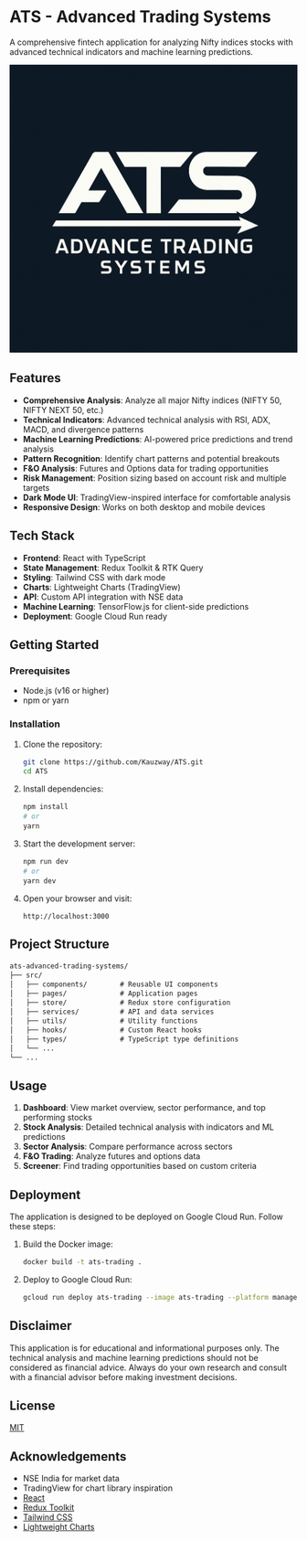 # ATS - Advanced Trading Systems

A comprehensive fintech application for analyzing Nifty indices stocks with advanced technical indicators and machine learning predictions.

![ATS Dashboard](https://github.com/Kauzway/ATS/blob/1e14ffd2f8c3ac547a2387fcc9113bc573f473e8/public/assets/images/ATS%20Logo.png)

## Features

- **Comprehensive Analysis**: Analyze all major Nifty indices (NIFTY 50, NIFTY NEXT 50, etc.)
- **Technical Indicators**: Advanced technical analysis with RSI, ADX, MACD, and divergence patterns
- **Machine Learning Predictions**: AI-powered price predictions and trend analysis
- **Pattern Recognition**: Identify chart patterns and potential breakouts
- **F&O Analysis**: Futures and Options data for trading opportunities
- **Risk Management**: Position sizing based on account risk and multiple targets
- **Dark Mode UI**: TradingView-inspired interface for comfortable analysis
- **Responsive Design**: Works on both desktop and mobile devices

## Tech Stack

- **Frontend**: React with TypeScript
- **State Management**: Redux Toolkit & RTK Query
- **Styling**: Tailwind CSS with dark mode
- **Charts**: Lightweight Charts (TradingView)
- **API**: Custom API integration with NSE data
- **Machine Learning**: TensorFlow.js for client-side predictions
- **Deployment**: Google Cloud Run ready

## Getting Started

### Prerequisites

- Node.js (v16 or higher)
- npm or yarn

### Installation

1. Clone the repository:
   ```bash
   git clone https://github.com/Kauzway/ATS.git
   cd ATS
   ```

2. Install dependencies:
   ```bash
   npm install
   # or
   yarn
   ```

3. Start the development server:
   ```bash
   npm run dev
   # or
   yarn dev
   ```

4. Open your browser and visit:
   ```
   http://localhost:3000
   ```

## Project Structure

```
ats-advanced-trading-systems/
├── src/
│   ├── components/        # Reusable UI components
│   ├── pages/             # Application pages
│   ├── store/             # Redux store configuration
│   ├── services/          # API and data services
│   ├── utils/             # Utility functions
│   ├── hooks/             # Custom React hooks
│   ├── types/             # TypeScript type definitions
│   └── ...
└── ...
```

## Usage

1. **Dashboard**: View market overview, sector performance, and top performing stocks
2. **Stock Analysis**: Detailed technical analysis with indicators and ML predictions
3. **Sector Analysis**: Compare performance across sectors
4. **F&O Trading**: Analyze futures and options data
5. **Screener**: Find trading opportunities based on custom criteria

## Deployment

The application is designed to be deployed on Google Cloud Run. Follow these steps:

1. Build the Docker image:
   ```bash
   docker build -t ats-trading .
   ```

2. Deploy to Google Cloud Run:
   ```bash
   gcloud run deploy ats-trading --image ats-trading --platform managed
   ```

## Disclaimer

This application is for educational and informational purposes only. The technical analysis and machine learning predictions should not be considered as financial advice. Always do your own research and consult with a financial advisor before making investment decisions.

## License

[MIT](LICENSE)

## Acknowledgements

- NSE India for market data
- TradingView for chart library inspiration
- [React](https://reactjs.org/)
- [Redux Toolkit](https://redux-toolkit.js.org/)
- [Tailwind CSS](https://tailwindcss.com/)
- [Lightweight Charts](https://github.com/tradingview/lightweight-charts)